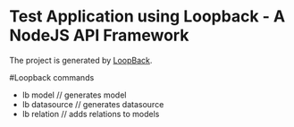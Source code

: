 # Test Application using Loopback - A NodeJS API Framework

The project is generated by [LoopBack](http://loopback.io).

#Loopback commands

- lb model  // generates model
- lb datasource // generates datasource
- lb relation // adds relations to models


